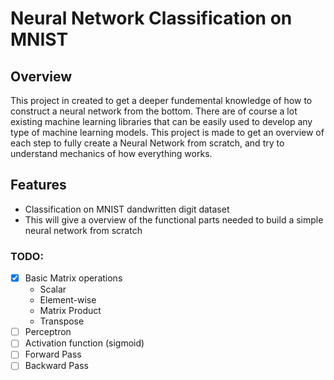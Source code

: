 # Neural Network Classification on MNIST

## Overview
This project in created to get a deeper fundemental knowledge of how to construct a neural network from the bottom. There are of course a lot existing machine learning libraries that can be easily used to develop any type of machine learning models. This project is made to get an overview of each step to fully create a Neural Network from scratch, and try to understand mechanics of how everything works.


## Features
- Classification on MNIST dandwritten digit dataset
- This will give a overview of the functional parts needed to build a simple neural network from scratch 


### TODO:
- [X] Basic Matrix operations 
    - Scalar
    - Element-wise
    - Matrix Product
    - Transpose
- [ ] Perceptron
- [ ] Activation function (sigmoid)
- [ ] Forward Pass
- [ ] Backward Pass
